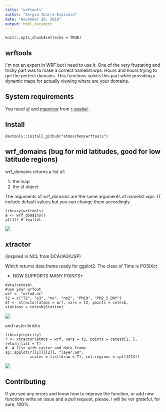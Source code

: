 ```yaml
---
title: "wrftools"
author: "Sergio Ibarra-Espinosa"
date: "December 20, 2018"
output: html_document
---
```


```{r setup, include=FALSE}
knitr::opts_chunk$set(echo = TRUE)
```

## wrftools

I'm not an expert in WRF but i need to use it. One of the very frustating and
tricky part was to make a correct namelist.wps. Hours and hours trying to
get the perfect domains. This functions solves this part while providing
a dynamic maps for actually viewing where are your domains. 

## System requirements
You need [sf](https://github.com/r-spatial/sf) and [mapview](https://github.com/r-spatial/mapview) from [r-spatial](https://github.com/r-spatial/). 


## Install
```{r eval = FALSE}
devtools::install_github("atmoschem/wrftools")
```

## wrf_domains (bug for mid latitudes, good for low latitude regions)

wrf_domains returns a list of:

1. the map
2. the sf object

The arguments of wrf_domains are the same arguments of namelist.wps.
IT include default values but you can change them accordingly.

```{r}
library(wrftools)
a <- wrf_domains()
a[[1]] # leaflet
```

![](https://i.imgur.com/7giwGp6.png)



## xtractor

(inspired in NCL from DCA/IAG/USP)

Which returns data.frame ready for ggplot2. The class of Time is POSIXct

* NOW SUPPORTS MANY POINTS*

```{r eval = FALSE}
data(cetesb)
#use your wrfout
wrf <- "wrfoA.nc"
t2 = c("T2", "o3", "no", "no2", "PM10", "PM2_5_DRY")
df <- xtractor(atmos = wrf, vars = t2, points = cetesb,
stations = cetesb$Station)
```

![](https://i.imgur.com/cXJZ1nI.png)

and raster bricks

```{r eval = FALSE}
library(cptcity)
r <- xtractor(atmos = wrf, vars = t2, points = cetesb[1, ], return_list = T)
#  A list with raster and data.frame
sp::spplot(r[[1]][[2]], "layer.60",
           scales = list(draw = T), col.regions = cpt(1224))
```

![](https://i.imgur.com/j4d5ei5.png)


## Contributing

If you see any errors and know how to improve the function, or add new functions
write an issue and a pull request, please. I will be ver grateful, for sure,
100%.
